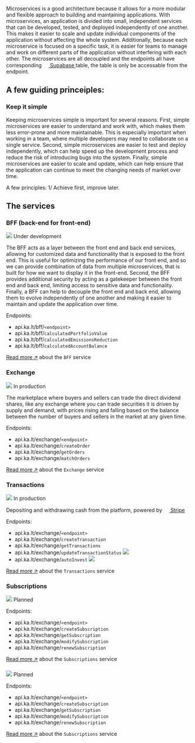Microservices is a good architecture because it allows for a more modular and flexible approach to building and maintaining applications. With microservices, an application is divided into small, independent services that can be developed, tested, and deployed independently of one another. This makes it easier to scale and update individual components of the application without affecting the whole system. Additionally, because each microservice is focused on a specific task, it is easier for teams to manage and work on different parts of the application without interfering with each other. The microservices are all decoupled and the endpoints all have corresponding <a href="https://nuxtjs.org/" target="_blank" rel="noreferrer"> <img src="https://www.vectorlogo.zone/logos/supabase/supabase-icon.svg" alt="" width="15" height="15" /> Supabase </a> table, the table is only be accessable from the endpoint.

## A few guiding princeiples: 

### Keep it simple
Keeping microservices simple is important for several reasons. First, simple microservices are easier to understand and work with, which makes them less error-prone and more maintainable. This is especially important when working in a team, where multiple developers may need to collaborate on a single service. Second, simple microservices are easier to test and deploy independently, which can help speed up the development process and reduce the risk of introducing bugs into the system. Finally, simple microservices are easier to scale and update, which can help ensure that the application can continue to meet the changing needs of market over time.

A few principles:
1/ Achieve first, improve later.

## The services


### BFF (back-end for front-end)
![](https://github.com/justchrister/kalt/blob/master/images-docs/blue_orb.png?raw=true) Under development

The BFF acts as a layer between the front end and back end services, allowing for customized data and functionality that is exposed to the front end. This is useful for optimizing the performance of our front end, and so we can provide combination of data from multiple microservices, that is built for how we want to display it in the front-end. Second, the BFF provides additional security by acting as a gatekeeper between the front end and back end, limiting access to sensitive data and functionality. Finally, a BFF can help to decouple the front end and back end, allowing them to evolve independently of one another and making it easier to maintain and update the application over time.

Endpoints: 
- api.ka.lt/bff/`<endpoint>`
- api.ka.lt/bff/`calculatedPortfolioValue`
- api.ka.lt/bff/`calculatedEmissionsReduction`
- api.ka.lt/bff/`calculatedAccountBalance`


<a href="bff/readme.md">Read more ↗</a> about the `BFF` service

### Exchange
![](https://github.com/justchrister/kalt/blob/master/images-docs/green_orb.png?raw=true) In production

The marketplace where buyers and sellers can trade the direct dividend shares, like any exchange where you can trade securities it is driven by supply and demand, with prices rising and falling based on the balance between the number of buyers and sellers in the market at any given time.

Endpoints: 
- api.ka.lt/exchange/`<endpoint>`
- api.ka.lt/exchange/`createOrder`
- api.ka.lt/exchange/`getOrders`
- api.ka.lt/exchange/`matchOrders`


<a href="exchange/readme.md">Read more ↗</a> about the `Exchange` service

### Transactions
![](https://github.com/justchrister/kalt/blob/master/images-docs/green_orb.png?raw=true) In production

Depositing and withdrawing cash from the platform, powered by <a href="https://stripe.com/" target="_blank" rel="noreferrer"> <img src="https://www.vectorlogo.zone/logos/stripe/stripe-icon.svg" alt="" width="15" height="15" /> Stripe</a>

Endpoints: 
- api.ka.lt/exchange/`<endpoint>`
- api.ka.lt/exchange/`createTransaction`
- api.ka.lt/exchange/`getTransactions`
- api.ka.lt/exchange/`updateTransactionStatus` ![](https://github.com/justchrister/kalt/blob/master/images-docs/yellow_orb.png?raw=true)
- api.ka.lt/exchange/`autoInvest` ![](https://github.com/justchrister/kalt/blob/master/images-docs/yellow_orb.png?raw=true)

<a href="transactions/readme.md">Read more ↗</a> about the `Transactions` service

### Subscriptions
![](https://github.com/justchrister/kalt/blob/master/images-docs/yellow_orb.png?raw=true) Planned


Endpoints: 
- api.ka.lt/exchange/`<endpoint>`
- api.ka.lt/exchange/`createSubscription`
- api.ka.lt/exchange/`getSubscription`
- api.ka.lt/exchange/`modifySubscription`
- api.ka.lt/exchange/`renewSubscription`

<a href="subscriptions/readme.md">Read more ↗</a> about the `Subscriptions` service

### 
![](https://github.com/justchrister/kalt/blob/master/images-docs/yellow_orb.png?raw=true) Planned


Endpoints: 
- api.ka.lt/exchange/`<endpoint>`
- api.ka.lt/exchange/`createSubscription`
- api.ka.lt/exchange/`getSubscription`
- api.ka.lt/exchange/`modifySubscription`
- api.ka.lt/exchange/`renewSubscription`

<a href="subscriptions/readme.md">Read more ↗</a> about the `Subscriptions` service